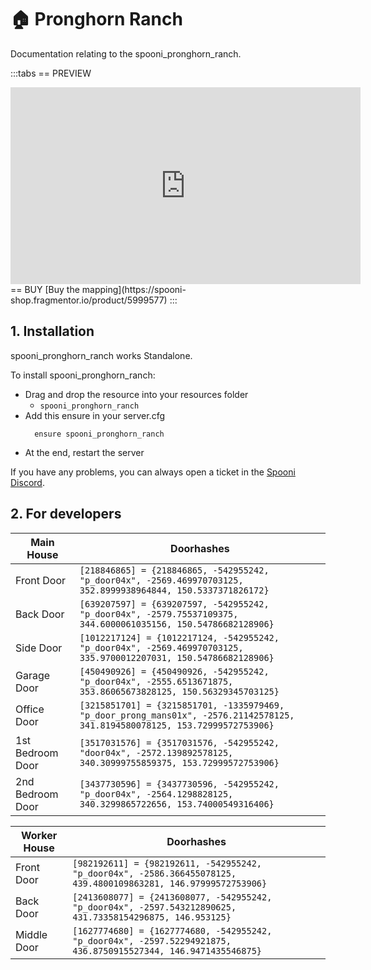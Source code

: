 # 🏠 Pronghorn Ranch
Documentation relating to the spooni_pronghorn_ranch.

:::tabs
== PREVIEW
<iframe width="560" height="315" src="https://www.youtube.com/embed/Ugl1PQl6f-c?si=9G6-vIOtRA0Q2qqu" frameborder="0" allow="accelerometer; autoplay; clipboard-write; encrypted-media; gyroscope; picture-in-picture; web-share" allowfullscreen></iframe>
== BUY
[Buy the mapping](https://spooni-shop.fragmentor.io/product/5999577)
:::

## 1. Installation
spooni_pronghorn_ranch works Standalone.  

To install spooni_pronghorn_ranch:
- Drag and drop the resource into your resources folder
  - `spooni_pronghorn_ranch`
- Add this ensure in your server.cfg
  ```
    ensure spooni_pronghorn_ranch
  ```
- At the end, restart the server

If you have any problems, you can always open a ticket in the [Spooni Discord](https://discord.gg/spooni).

## 2. For developers
| Main House                | Doorhashes
|---------------------------|----------------------------------------------------------------------------------|
| Front Door                | `[218846865] = {218846865, -542955242, "p_door04x", -2569.469970703125, 352.8999938964844, 150.5337371826172}`
| Back Door                 | `[639207597] = {639207597, -542955242, "p_door04x", -2579.75537109375, 344.6000061035156, 150.54786682128906}`
| Side Door                 | `[1012217124] = {1012217124, -542955242, "p_door04x", -2569.469970703125, 335.9700012207031, 150.54786682128906}`
| Garage Door               | `[450490926] = {450490926, -542955242, "p_door04x", -2555.6513671875, 353.86065673828125, 150.56329345703125}`
| Office Door               | `[3215851701] = {3215851701, -1335979469, "p_door_prong_mans01x", -2576.21142578125, 341.8194580078125, 153.72999572753906}`
| 1st Bedroom Door          | `[3517031576] = {3517031576, -542955242, "door04x", -2572.139892578125, 340.30999755859375, 153.72999572753906}`
| 2nd Bedroom Door          | `[3437730596] = {3437730596, -542955242, "p_door04x", -2564.1298828125, 340.3299865722656, 153.74000549316406}`

| Worker House              | Doorhashes
|---------------------------|----------------------------------------------------------------------------------|
| Front Door                | `[982192611] = {982192611, -542955242, "p_door04x", -2586.366455078125, 439.4800109863281, 146.97999572753906}`
| Back Door                 | `[2413608077] = {2413608077, -542955242, "p_door04x", -2597.543212890625, 431.73358154296875, 146.953125}`
| Middle Door               | `[1627774680] = {1627774680, -542955242, "p_door04x", -2597.52294921875, 436.8750915527344, 146.9471435546875}`

